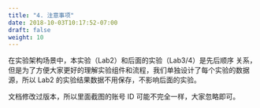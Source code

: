```yaml
---
title: "4. 注意事项"
date: 2018-10-03T10:17:52-07:00
draft: false
weight: 10
---
```

在实验架构场景中，本实验（Lab2）和后面的实验（Lab3/4）是先后顺序 关系，但是为了方便大家更好的理解实验组件和流程，我们单独设计了每个实验的数据源，所以 Lab2 的实验结果数据不用保存，不影响后面的实验。

文档修改过版本，所以里面截图的账号 ID 可能不完全一样，大家忽略即可。
